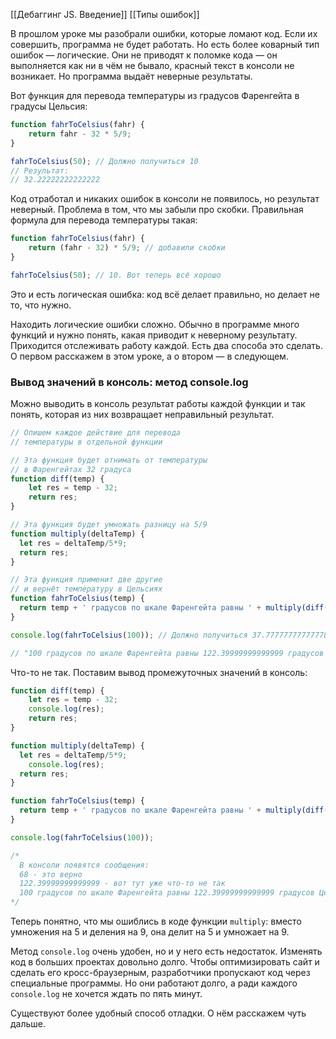 [[Дебаггинг JS. Введение]]
[[Типы ошибок]]


В прошлом уроке мы разобрали ошибки, которые ломают код. Если их совершить, программа не будет работать. Но есть более коварный тип ошибок — логические. Они не приводят к поломке кода — он выполняется как ни в чём не бывало, красный текст в консоли не возникает. Но программа выдаёт неверные результаты.

Вот функция для перевода температуры из градусов Фаренгейта в градусы Цельсия:
```js
function fahrToCelsius(fahr) {
    return fahr - 32 * 5/9;
}

fahrToCelsius(50); // Должно получиться 10
// Результат:
// 32.22222222222222
```
Код отработал и никаких ошибок в консоли не появилось, но результат неверный. Проблема в том, что мы забыли про скобки. Правильная формула для перевода температуры такая:
```js
function fahrToCelsius(fahr) {
    return (fahr - 32) * 5/9; // добавили скобки
}

fahrToCelsius(50); // 10. Вот теперь всё хорошо
```
Это и есть логическая ошибка: код всё делает правильно, но делает не то, что нужно.

Находить логические ошибки сложно. Обычно в программе много функций и нужно понять, какая приводит к неверному результату. Приходится отслеживать работу каждой. Есть два способа это сделать. О первом расскажем в этом уроке, а о втором — в следующем.

### Вывод значений в консоль: метод console.log

Можно выводить в консоль результат работы каждой функции и так понять, которая из них возвращает неправильный результат.

```js
// Опишем каждое действие для перевода
// температуры в отдельной функции

// Эта функция будет отнимать от температуры
// в Фаренгейтах 32 градуса
function diff(temp) {
    let res = temp - 32;
    return res;
}

// Эта функция будет умножать разницу на 5/9
function multiply(deltaTemp) {
  let res = deltaTemp/5*9;
  return res;
}

// Эта функция применит две другие
// и вернёт температуру в Цельсиях
function fahrToCelsius(temp) {
  return temp + ' градусов по шкале Фаренгейта равны ' + multiply(diff(temp)) + ' градусов Цельсия';
}

console.log(fahrToCelsius(100)); // Должно получиться 37.77777777777778

// "100 градусов по шкале Фаренгейта равны 122.39999999999999 градусов Цельсия"
```

Что-то не так. Поставим вывод промежуточных значений в консоль:
```js
function diff(temp) {
    let res = temp - 32;
    console.log(res);
    return res;
}

function multiply(deltaTemp) {
  let res = deltaTemp/5*9;
    console.log(res);
  return res;
}

function fahrToCelsius(temp) {
  return temp + ' градусов по шкале Фаренгейта равны ' + multiply(diff(temp)) + ' градусов Цельсия';
}

console.log(fahrToCelsius(100));

/*
  В консоли появятся сообщения:
  68 - это верно
  122.39999999999999 - вот тут уже что-то не так
  100 градусов по шкале Фаренгейта равны 122.39999999999999 градусов Цельсия
*/
```
Теперь понятно, что мы ошиблись в коде функции `multiply`: вместо умножения на 5 и деления на 9, она делит на 5 и умножает на 9.

Метод `console.log` очень удобен, но и у него есть недостаток. Изменять код в больших проектах довольно долго. Чтобы оптимизировать сайт и сделать его кросс-браузерным, разработчики пропускают код через специальные программы. Но они работают долго, а ради каждого `console.log` не хочется ждать по пять минут.

Существуют более удобный способ отладки. О нём расскажем чуть дальше.
